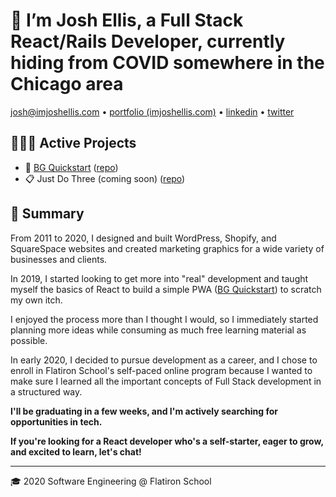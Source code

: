 # 👋️ I’m Josh Ellis, a Full Stack React/Rails Developer, currently hiding from COVID somewhere in the Chicago area

[josh@imjoshellis.com](josh@imjoshellis.com) &bull; [portfolio (imjoshellis.com)](https://imjoshellis.com) &bull; [linkedin](https://linkedin.com/in/imjoshellis) &bull; [twitter](https://twitter.com/imjoshellis)

## 👨🏻‍💻 Active Projects

+ 🎲️ [BG Quickstart](https://bgquickstart.com) ([repo](https://github.com/imjoshellis/bg-quickstart))
+ 📋️ Just Do Three (coming soon) ([repo](https://github.com/imjoshellis/just-do-three))

## 📜️ Summary

From 2011 to 2020, I designed and built WordPress, Shopify, and SquareSpace websites and created marketing graphics for a wide variety of businesses and clients.

In 2019, I started looking to get more into "real" development and taught myself the basics of React to build a simple PWA ([BG Quickstart](https://bgquickstart.com)) to scratch my own itch.

I enjoyed the process more than I thought I would, so I immediately started planning more ideas while consuming as much free learning material as possible.

In early 2020, I decided to pursue development as a career, and I chose to enroll in Flatiron School's self-paced online program because I wanted to make sure I learned all the important concepts of Full Stack development in a structured way.

**I'll be graduating in a few weeks, and I'm actively searching for opportunities in tech.**

**If you're looking for a React developer who's a self-starter, eager to grow, and excited to learn, let's chat!**

---

🎓️ 2020 Software Engineering @ Flatiron School

<!--
**imjoshellis/imjoshellis** is a ✨ _special_ ✨ repository because its `README.md` (this file) appears on your GitHub profile.

Here are some ideas to get you started:

- 🔭 I’m currently working on ...
- 🌱 I’m currently learning ...
- 👯 I’m looking to collaborate on ...
- 🤔 I’m looking for help with ...
- 💬 Ask me about ...
- 📫 How to reach me: ...
- 😄 Pronouns: ...
- ⚡ Fun fact: ...
-->
